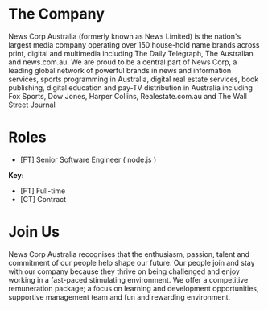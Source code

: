 # The Company

News Corp Australia (formerly known as News Limited) is the nation's largest media company operating over 150 house-hold name brands across print, digital and multimedia including The Daily Telegraph, The Australian and news.com.au. We are proud to be a central part of News Corp, a leading global network of powerful brands in news and information services, sports programming in Australia, digital real estate services, book publishing, digital education and pay-TV distribution in Australia including Fox Sports, Dow Jones, Harper Collins, Realestate.com.au and The Wall Street Journal

# Roles

- [FT] Senior Software Engineer ( node.js )

**Key:**

- [FT] Full-time 
- [CT] Contract

# Join Us

News Corp Australia recognises that the enthusiasm, passion, talent and commitment of our people help shape our future. Our people join and stay with our company because they thrive on being challenged and enjoy working in a fast-paced stimulating environment. We offer a competitive remuneration package; a focus on learning and development opportunities, supportive management team and fun and rewarding environment.
